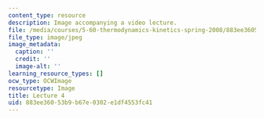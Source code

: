 ```yaml
---
content_type: resource
description: Image accompanying a video lecture.
file: /media/courses/5-60-thermodynamics-kinetics-spring-2008/883ee36053b9b67e0302e1df4553fc41_lec04_th.jpg
file_type: image/jpeg
image_metadata:
  caption: ''
  credit: ''
  image-alt: ''
learning_resource_types: []
ocw_type: OCWImage
resourcetype: Image
title: Lecture 4
uid: 883ee360-53b9-b67e-0302-e1df4553fc41
---
```

